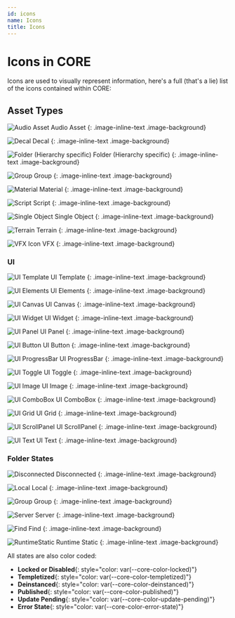 ```yaml
---
id: icons
name: Icons
title: Icons
---
```


# Icons in CORE

Icons are used to visually represent information, here's a full (that's a lie) list of the icons contained within CORE:

## Asset Types

![Audio Asset](img/EditorManual/icons/HierarchyIcon_Audio.png "Audio Asset Icon") Audio Asset
{: .image-inline-text .image-background}

![Decal](img/EditorManual/icons/HierarchyIcon_Decal.png "Decal Icon") Decal
{: .image-inline-text .image-background}

![Folder (Hierarchy specific)](img/EditorManual/icons/HierarchyIcon_Folder.png "Folder (Hierarchy specific) Icon") Folder (Hierarchy specific)
{: .image-inline-text .image-background}

![Group](img/EditorManual/icons/HierarchyIcon_Group.png "Group Icon") Group
{: .image-inline-text .image-background}

![Material](img/EditorManual/icons/HierarchyIcon_Material.png "Material Icon") Material
{: .image-inline-text .image-background}

![Script](img/EditorManual/icons/HierarchyIcon_Text.png "Script Icon") Script
{: .image-inline-text .image-background}

![Single Object](img/EditorManual/icons/HierarchyIcon_ParameterizedMeshCube.png "Single Object Icon") Single Object
{: .image-inline-text .image-background}

![Terrain](img/EditorManual/icons/HierarchyIcon_Terrain.png "Terrain Icon") Terrain
{: .image-inline-text .image-background}

![VFX Icon](img/EditorManual/icons/HierarchyIcon_VFX.png "VFX Icon") VFX
{: .image-inline-text .image-background}

### UI

![UI Template](img/EditorManual/icons/HierarchyIcon_UITemplate.png "UI Template") UI Template
{: .image-inline-text .image-background}

![UI Elements](img/EditorManual/icons/HierarchyIcon_UIElements.png "UI Elements") UI Elements
{: .image-inline-text .image-background}

![UI Canvas](img/EditorManual/icons/HierarchyIcon_UICanvas.png "UI Canvas") UI Canvas
{: .image-inline-text .image-background}

![UI Widget](img/EditorManual/icons/HierarchyIcon_UIWidget.png "UI Widget") UI Widget
{: .image-inline-text .image-background}

![UI Panel](img/EditorManual/icons/HierarchyIcon_UIPanel.png "UI Panel") UI Panel
{: .image-inline-text .image-background}

![UI Button](img/EditorManual/icons/HierarchyIcon_UIButton.png "UI Button") UI Button
{: .image-inline-text .image-background}

![UI ProgressBar](img/EditorManual/icons/HierarchyIcon_UIProgressBar.png "UI ProgressBar") UI ProgressBar
{: .image-inline-text .image-background}

![UI Toggle](img/EditorManual/icons/HierarchyIcon_UIToggle.png "UI Toggle") UI Toggle
{: .image-inline-text .image-background}

![UI Image](img/EditorManual/icons/HierarchyIcon_UIImage.png "UI Image") UI Image
{: .image-inline-text .image-background}

![UI ComboBox](img/EditorManual/icons/HierarchyIcon_UIComboBox.png "UI ComboBox") UI ComboBox
{: .image-inline-text .image-background}

![UI Grid](img/EditorManual/icons/HierarchyIcon_UIGrid.png "UI Grid") UI Grid
{: .image-inline-text .image-background}

![UI ScrollPanel](img/EditorManual/icons/HierarchyIcon_UIScrollPanel.png "UI ScrollPanel") UI ScrollPanel
{: .image-inline-text .image-background}

![UI Text](img/EditorManual/icons/HierarchyIcon_UIText.png "UI Text") UI Text
{: .image-inline-text .image-background}

### Folder States

![Disconnected](img/EditorManual/icons/HierarchyIcon_DisconnectedFolder.png "Disconnected") Disconnected
{: .image-inline-text .image-background}

![Local](img/EditorManual/icons/HierarchyIcon_LocalFolder.png "Local") Local
{: .image-inline-text .image-background}

![Group](img/EditorManual/icons/HierarchyIcon_Group.png "Group") Group
{: .image-inline-text .image-background}

![Server](img/EditorManual/icons/HierarchyIcon_ServerFolder.png "Server") Server
{: .image-inline-text .image-background}

![Find](img/EditorManual/icons/HierarchyIcon_FindFolder.png "Find") Find
{: .image-inline-text .image-background}

![RuntimeStatic](img/EditorManual/icons/HierarchyIcon_RuntimeStaticFolder.png "Runtime Static") Runtime Static
{: .image-inline-text .image-background}

All states are also color coded:

* **Locked or Disabled**{: style="color: var(--core-color-locked)"}
* **Templetized**{: style="color: var(--core-color-templetized)"}
* **Deinstanced**{: style="color: var(--core-color-deinstanced)"}
* **Published**{: style="color: var(--core-color-published)"}
* **Update Pending**{: style="color: var(--core-color-update-pending)"}
* **Error State**{: style="color: var(--core-color-error-state)"}
